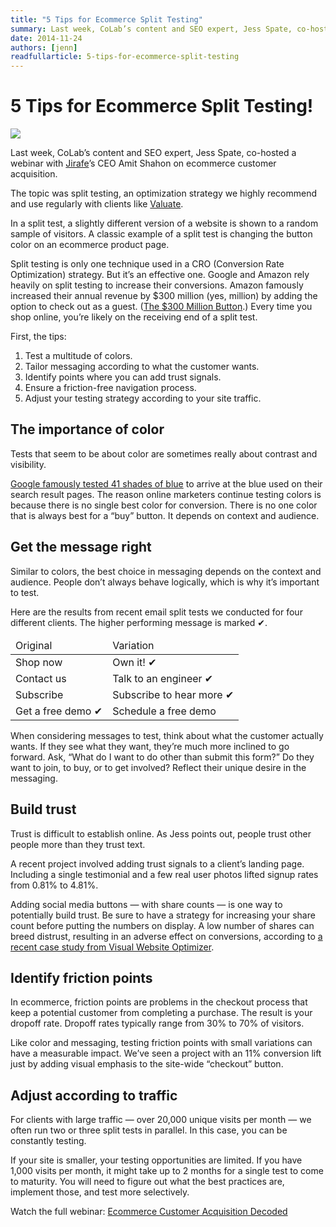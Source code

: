 ```yaml
---
title: "5 Tips for Ecommerce Split Testing"
summary: Last week, CoLab’s content and SEO expert, Jess Spate, co-hosted a webinar with Jirafe's CEO Amit Shahon on ecommerce customer acquisition.
date: 2014-11-24
authors: [jenn]
readfullarticle: 5-tips-for-ecommerce-split-testing
---
```


# 5 Tips for Ecommerce Split Testing!

<a href="https://jirafe.com/article-ecommerce-customer-acquisition-decoded"><img src="/assets/img/blog/2014-11-24.png" class="center-element"></a>

Last week, CoLab’s content and SEO expert, Jess Spate, co-hosted a webinar with [Jirafe](http://jirafe.com/)’s CEO Amit Shahon on ecommerce customer acquisition.

The topic was split testing, an optimization strategy we highly recommend and use regularly with clients like [Valuate](http://colab.coop/work).

In a split test, a slightly different version of a website is shown to a random sample of visitors. A classic example of a split test is changing the button color on an ecommerce product page.

Split testing is only one technique used in a CRO (Conversion Rate Optimization) strategy. But it’s an effective one. Google and Amazon rely heavily on split testing to increase their conversions. Amazon famously increased their annual revenue by $300 million (yes, million) by adding the option to check out as a guest. ([The $300 Million Button](https://www.uie.com/articles/three_hund_million_button/).) Every time you shop online, you’re likely on the receiving end of a split test.

First, the tips:

1. Test a multitude of colors.
2. Tailor messaging according to what the customer wants.
3. Identify points where you can add trust signals.
4. Ensure a friction-free navigation process.
5. Adjust your testing strategy according to your site traffic.

## The importance of color

Tests that seem to be about color are sometimes really about contrast and visibility.

[Google famously tested 41 shades of blue](http://www.nytimes.com/2009/03/01/business/01marissa.html?pagewanted=3&_r=1&) to arrive at the blue used on their search result pages. The reason online marketers continue testing colors is because there is no single best color for conversion. There is no one color that is always best for a “buy” button. It depends on context and audience.

## Get the message right

Similar to colors, the best choice in messaging depends on the context and audience. People don’t always behave logically, which is why it’s important to test.

Here are the results from recent email split tests we conducted for four different clients. The higher performing message is marked ✔.

<table cellpadding="20">
<thead>
<tr>
<td>Original</td>
<td>Variation</td>
</thead>
<tbody>
<tr>
<td>Shop now</td>
<td>Own it! ✔</td>
</tr>
<tr>
<td>Contact us</td>
<td>Talk to an engineer ✔</td>
</tr>
<tr>
<td>Subscribe</td>
<td>Subscribe to hear more ✔</td>
</tr>
<tr>
<td>Get a free demo ✔</td>
<td>Schedule a free demo</td>
</tr>
</tbody>
</table>

When considering messages to test, think about what the customer actually wants. If they see what they want, they’re much more inclined to go forward. Ask, “What do I want to do other than submit this form?” Do they want to join, to buy, or to get involved? Reflect their unique desire in the messaging.

## Build trust

Trust is difficult to establish online. As Jess points out, people trust other people more than they trust text.

A recent project involved adding trust signals to a client’s landing page. Including a single testimonial and a few real user photos lifted signup rates from 0.81% to 4.81%.

Adding social media buttons &mdash; with share counts &mdash; is one way to potentially build trust. Be sure to have a strategy for increasing your share count before putting the numbers on display. A low number of shares can breed distrust, resulting in an adverse effect on conversions, according to [a recent case study from Visual Website Optimizer](https://vwo.com/blog/removing-social-sharing-buttons-from-ecommerce-product-page-increase-conversions/).

## Identify friction points

In ecommerce, friction points are problems in the checkout process that keep a potential customer from completing a purchase. The result is your dropoff rate. Dropoff rates typically range from 30% to 70% of visitors.

Like color and messaging, testing friction points with small variations can have a measurable impact. We’ve seen a project with an 11% conversion lift just by adding visual emphasis to the site-wide “checkout” button.

## Adjust according to traffic

For clients with large traffic &mdash; over 20,000 unique visits per month &mdash; we often run two or three split tests in parallel. In this case, you can be constantly testing.

If your site is smaller, your testing opportunities are limited. If you have 1,000 visits per month, it might take up to 2 months for a single test to come to maturity. You will need to figure out what the best practices are, implement those, and test more selectively.

Watch the full webinar: [Ecommerce Customer Acquisition Decoded](https://jirafe.com/article-ecommerce-customer-acquisition-decoded)
